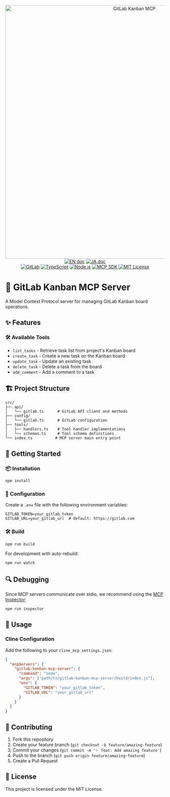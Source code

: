 <div align="center">
  <img src="assets/header.svg" alt="GitLab Kanban MCP" width="800">

  <div>
    <a href="README.md"><img src="https://img.shields.io/badge/english-document-white.svg" alt="EN doc"></a>
    <a href="README.ja.md"><img src="https://img.shields.io/badge/ドキュメント-日本語-white.svg" alt="JA doc"/></a>
  </div>

  <div>
    <a href="https://gitlab.com"><img src="https://img.shields.io/badge/GitLab-FC6D26?style=for-the-badge&logo=gitlab&logoColor=white" alt="GitLab"></a>
    <a href="https://www.typescriptlang.org/"><img src="https://img.shields.io/badge/TypeScript-007ACC?style=for-the-badge&logo=typescript&logoColor=white" alt="TypeScript"></a>
    <a href="https://nodejs.org/"><img src="https://img.shields.io/badge/Node.js-339933?style=for-the-badge&logo=nodedotjs&logoColor=white" alt="Node.js"></a>
    <a href="https://github.com/modelcontextprotocol/sdk"><img src="https://img.shields.io/badge/MCP_SDK-0.6.0-blue?style=for-the-badge" alt="MCP SDK"></a>
    <a href="LICENSE"><img src="https://img.shields.io/badge/License-MIT-yellow.svg?style=for-the-badge" alt="MIT License"></a>
  </div>
</div>

# 🎯 GitLab Kanban MCP Server

A Model Context Protocol server for managing GitLab Kanban board operations.

## ✨ Features

### 🛠️ Available Tools

- `list_tasks` - Retrieve task list from project's Kanban board
- `create_task` - Create a new task on the Kanban board
- `update_task` - Update an existing task
- `delete_task` - Delete a task from the board
- `add_comment` - Add a comment to a task

## 🏗️ Project Structure

```
src/
├── api/
│   └── gitlab.ts      # GitLab API client and methods
├── config/
│   └── gitlab.ts      # GitLab configuration
├── tools/
│   ├── handlers.ts    # Tool handler implementations
│   └── schemas.ts     # Tool schema definitions
└── index.ts          # MCP server main entry point
```

## 🚀 Getting Started

### 📦 Installation

```bash
npm install
```

### 🔧 Configuration

Create a `.env` file with the following environment variables:

```env
GITLAB_TOKEN=your_gitlab_token
GITLAB_URL=your_gitlab_url  # default: https://gitlab.com
```

### 🛠️ Build

```bash
npm run build
```

For development with auto-rebuild:

```bash
npm run watch
```

## 🔍 Debugging

Since MCP servers communicate over stdio, we recommend using the [MCP Inspector](https://github.com/modelcontextprotocol/inspector):

```bash
npm run inspector
```

## 📝 Usage

### Cline Configuration

Add the following to your `cline_mcp_settings.json`:

```json
{
  "mcpServers": {
    "gitlab-kanban-mcp-server": {
      "command": "node",
      "args": ["path/to/gitlab-kanban-mcp-server/build/index.js"],
      "env": {
        "GITLAB_TOKEN": "your_gitlab_token",
        "GITLAB_URL": "your_gitlab_url"
      }
    }
  }
}
```

## 🤝 Contributing

1. Fork this repository
2. Create your feature branch (`git checkout -b feature/amazing-feature`)
3. Commit your changes (`git commit -m '✨ feat: Add amazing feature'`)
4. Push to the branch (`git push origin feature/amazing-feature`)
5. Create a Pull Request

## 📄 License

This project is licensed under the MIT License.
